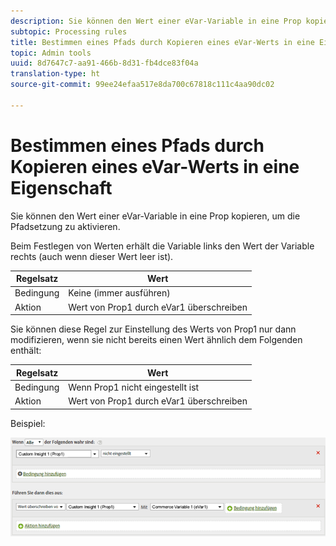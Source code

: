 ```yaml
---
description: Sie können den Wert einer eVar-Variable in eine Prop kopieren, um die Pfadsetzung zu aktivieren.
subtopic: Processing rules
title: Bestimmen eines Pfads durch Kopieren eines eVar-Werts in eine Eigenschaft
topic: Admin tools
uuid: 8d7647c7-aa91-466b-8d31-fb4dce83f04a
translation-type: ht
source-git-commit: 99ee24efaa517e8da700c67818c111c4aa90dc02

---
```



# Bestimmen eines Pfads durch Kopieren eines eVar-Werts in eine Eigenschaft

Sie können den Wert einer eVar-Variable in eine Prop kopieren, um die Pfadsetzung zu aktivieren.

Beim Festlegen von Werten erhält die Variable links den Wert der Variable rechts (auch wenn dieser Wert leer ist).

| Regelsatz | Wert |
|---|---|
| Bedingung | Keine (immer ausführen) |
| Aktion | Wert von Prop1 durch eVar1 überschreiben |

Sie können diese Regel zur Einstellung des Werts von Prop1 nur dann modifizieren, wenn sie nicht bereits einen Wert ähnlich dem Folgenden enthält:

| Regelsatz | Wert |
|---|---|
| Bedingung | Wenn Prop1 nicht eingestellt ist |
| Aktion | Wert von Prop1 durch eVar1 überschreiben |

Beispiel:

![](assets/overwrite-empty-prop.png)

